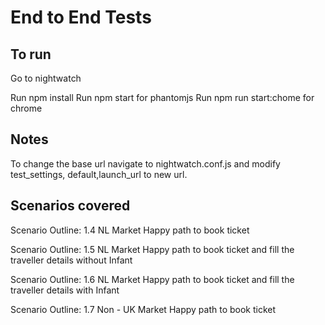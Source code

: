 # End to End Tests

## To run

Go to nightwatch

Run npm install
Run npm start for phantomjs
Run npm run start:chome for chrome

## Notes

To change the base url navigate to nightwatch.conf.js and modify test_settings, default,launch_url to new url.


## Scenarios covered

Scenario Outline: 1.4 NL Market Happy path to book ticket

Scenario Outline: 1.5 NL Market Happy path to book ticket and fill the traveller details without Infant

Scenario Outline: 1.6 NL Market Happy path to book ticket and fill the traveller details with Infant

Scenario Outline: 1.7 Non - UK Market Happy path to book ticket





